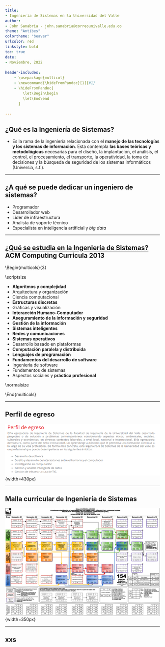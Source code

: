 ```yaml
---
title:
- Ingeniería de Sistemas en la Universidad del Valle
author:
- John Sanabria - john.sanabria@correounivalle.edu.co
theme: "Antibes"
colortheme: "beaver"
urlcolor: red
linkstyle: bold
toc: true
date:
- Noviembre, 2022

header-includes:
    - \usepackage{multicol}
    - \newcommand{\hideFromPandoc}[1]{#1}
    - \hideFromPandoc{
        \let\Begin\begin
        \let\End\end
      }

---
```


## ¿Qué es la Ingeniería de Sistemas?

- Es la rama de la ingeniería relacionada con el **manejo de las tecnologías y los sistemas de información**. Esta contempla **las bases teóricas y metodológicas** necesarias para el diseño, la implantación, el análisis, el control, el procesamiento, el transporte, la operatividad, la toma de decisiones y la búsqueda de seguridad de los sistemas informáticos (Universia, s.f.).

---

## ¿A qué se puede dedicar un ingeniero de sistemas?

- Programador
- Desarrollador web
- Líder de infraestructura
- Analista de soporte técnico
- Especialista en inteligencia artificial y *big data*

---

## [¿Qué se estudia en la Ingeniería de Sistemas?](https://www.acm.org/binaries/content/assets/education/cs2013_web_final.pdf) ACM Computing Curricula 2013

\Begin{multicols}{3}

\scriptsize

- **Algoritmos y complejidad**
- Arquitectura y organización
- Ciencia computacional
- **Estructuras discretas**
- Gráficas y visualización
- **Interacción Humano-Computador**
- **Aseguramiento de la información y seguridad**
- **Gestión de la información**
- **Sistemas inteligentes**
- **Redes y comunicaciones**
- **Sistemas operativos**
- Desarrollo basado en plataformas
- **Computación paralela y distribuida**
- **Lenguajes de programación**
- **Fundamentos del desarrollo de software**
- Ingeniería de software
- Fundamentos de sistemas
- Aspectos sociales y **práctica profesional**

\normalsize


\End{multicols}

---

## Perfil de egreso

![Perfil de egreso de la Universidad del Valle](perfil-egreso.png "Perfil de egreso de la Universidad del Valle"){width=430px}

---

## Malla curricular de Ingeniería de Sistemas

![Malla Curricular Resolución 047](malla-047.png "Malla Curricular Resolución 047"){width=350px}

---

## xxs
